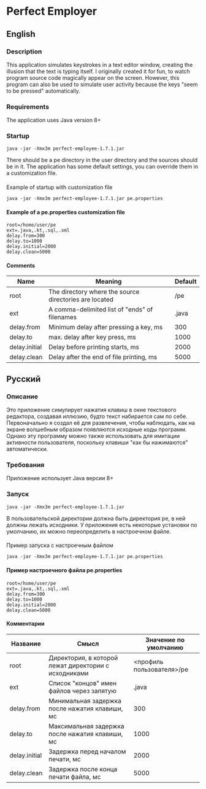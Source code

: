 # Perfect Employer

## English

### Description
This application simulates keystrokes in a text editor window, creating the illusion that the text is typing itself. I originally created it for fun, to watch program source code magically appear on the screen. However, this program can also be used to simulate user activity because the keys "seem to be pressed" automatically.

### Requirements
The application uses Java version 8+

### Startup

```shell
java -jar -Xmx3m perfect-employee-1.7.1.jar
```

There should be a pe directory in the user directory and the sources should be in it.
The application has some default settings, you can override them in a customization file.

####
Example of startup with customization file

```shell
java -jar -Xmx3m perfect-employee-1.7.1.jar pe.properties
```

#### Example of a pe.properties customization file

```
root=/home/user/pe
ext=.java,.kt,.sql,.xml
delay.from=300
delay.to=1000
delay.initial=2000
delay.clean=5000
```
#### Comments

| Name          | Meaning                                                | Default           |
|---------------|--------------------------------------------------------|-------------------|
| root          | The directory where the source directories are located | <user profile>/pe |
| ext           | A comma-delimited list of "ends" of filenames          | .java             |
| delay.from    | Minimum delay after pressing a key, ms                 | 300               |
| delay.to      | max. delay after key press, ms                         | 1000              |
| delay.initial | Delay before printing starts, ms                       | 2000              |
| delay.clean   | Delay after the end of file printing, ms               | 5000              |


## Русский

### Описание
Это приложение симулирует нажатия клавиш в окне текстового редактора, создавая иллюзию, будто текст набирается сам по себе. Первоначально я создал её для развлечения, чтобы наблюдать, как на экране волшебным образом появляются исходные коды программ. Однако эту программу можно также использовать для имитации активности пользователя, поскольку клавиши "как бы нажимаются" автоматически.

### Требования
Приложение использует Java версии 8+

### Запуск

```shell
java -jar -Xmx3m perfect-employee-1.7.1.jar
```

В пользовательской директории должна быть директория pe, в ней должны лежать исходники.
У приложения есть некоторые установки по умолчанию, их можно переопределить в настроечном файле.

####
Пример запуска с настроечным файлом

```shell
java -jar -Xmx3m perfect-employee-1.7.1.jar pe.properties
```

#### Пример настроечного файла pe.properties

```
root=/home/user/pe
ext=.java,.kt,.sql,.xml
delay.from=300
delay.to=1000
delay.initial=2000
delay.clean=5000
```
#### Комментарии

| Название      | Смысл                                                | Значение по умолчанию     |
|---------------|------------------------------------------------------|---------------------------|
| root          | Директория, в которой лежат директории с исходниками | <профиль пользователя>/pe |
| ext           | Список "концов" имен файлов через запятую            | .java                     |
| delay.from    | Минимальная задержка после нажатия клавиши, мс       | 300                       |
| delay.to      | Максимальная задержка после нажатия клавиши, мс      | 1000                      |
| delay.initial | Задержка перед началом печати, мс                    | 2000                      |
| delay.clean   | Задержка после конца печати файла, мс                | 5000                      |
